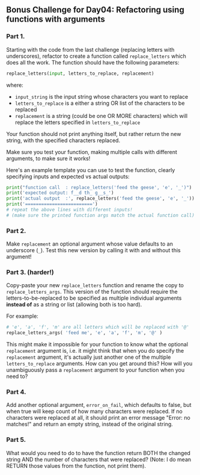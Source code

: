 ## Bonus Challenge for Day04: Refactoring using functions with arguments



### Part 1.

Starting with the code from the last challenge (replacing letters with underscores), refactor to create a function called `replace_letters` which does all the work. The function should have the following parameters:
```python
replace_letters(input, letters_to_replace, replacement)
```
where:

 - `input_string` is the input string whose characters you want to replace
 - `letters_to_replace` is a either a string OR list of the
   characters to be replaced
 - `replacement` is a string (could be one OR MORE characters)
   which will replace the letters specified in `letters_to_replace`

Your function should not print anything itself, but rather return the
new string, with the specified characters replaced.

Make sure you test your function, making multiple calls with different
arguments, to make sure it works!

Here's an example template you can use to test the function, clearly
specifying inputs and expected vs actual outputs:
```python
print("function call  : replace_letters('feed the geese', 'e', '_')")
print('expected output: f__d th_ g__s_')
print('actual output  :', replace_letters('feed the geese', 'e', '_'))
print('=========================')
# repeat the above lines with different inputs!
# (make sure the printed function args match the actual function call)
```

### Part 2.

Make `replacement` an optional argument whose value defaults to an underscore (`_`). Test this new version by calling it with and without this argument!


### Part 3. (harder!)

Copy-paste your new `replace_letters` function and rename the copy to `replace_letters_args`. This version of the function should require the
letters-to-be-replaced to be specified as multiple individual arguments **instead of** as a string or list (allowing both is too hard).

For example:
```python
# 'e', 'a', 'f', 'm' are all letters which will be replaced with '@'
replace_letters_args( 'feed me', 'e', 'a', 'f', 'm', '@' )
```

This might make it impossible for your function to know what the optional `replacement` argument is, i.e. it might think that when you do specify the `replacement` argument, it's actually just another one of the multiple `letters_to_replace` arguments. How can you get around this? How will you unambiguously pass a `replacement` argument to your function when you need to?

### Part 4.

Add another optional argument, `error_on_fail`, which defaults to false,
but when true will keep count of how many characters were replaced. If no
characters were replaced at all, it should print an error message "Error: no  matches!" and return an empty string, instead of the original string.

### Part 5.

What would you need to do to have the function return BOTH the changed string AND the number of characters that were replaced? (Note: I do mean RETURN those values from the function, not print them).
